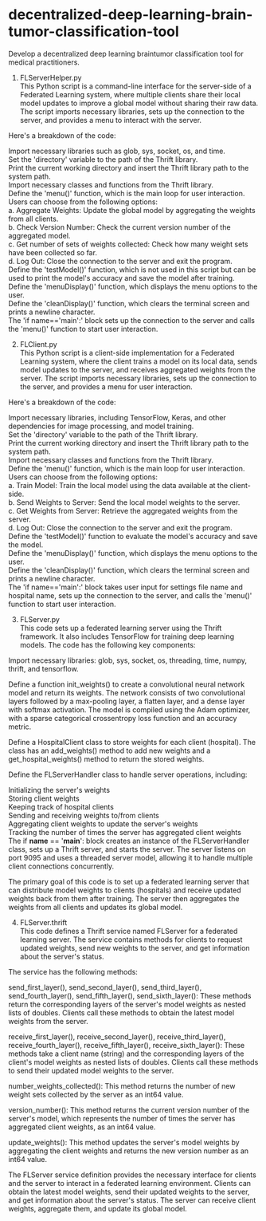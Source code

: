 # decentralized-deep-learning-brain-tumor-classification-tool
Develop a decentralized deep learning braintumor classification tool for medical practitioners.

1. FLServerHelper.py <br>
This Python script is a command-line interface for the server-side of a Federated Learning system, where multiple clients share their local model updates to improve a global model without sharing their raw data. The script imports necessary libraries, sets up the connection to the server, and provides a menu to interact with the server.<br>

Here's a breakdown of the code:<br>

Import necessary libraries such as glob, sys, socket, os, and time.<br>
Set the 'directory' variable to the path of the Thrift library.<br>
Print the current working directory and insert the Thrift library path to the system path.<br>
Import necessary classes and functions from the Thrift library.<br>
Define the 'menu()' function, which is the main loop for user interaction. Users can choose from the following options:<br>
a. Aggregate Weights: Update the global model by aggregating the weights from all clients.<br>
b. Check Version Number: Check the current version number of the aggregated model.<br>
c. Get number of sets of weights collected: Check how many weight sets have been collected so far.<br>
d. Log Out: Close the connection to the server and exit the program.<br>
Define the 'testModel()' function, which is not used in this script but can be used to print the model's accuracy and save the model after training.<br>
Define the 'menuDisplay()' function, which displays the menu options to the user.<br>
Define the 'cleanDisplay()' function, which clears the terminal screen and prints a newline character.<br>
The 'if name=='main':' block sets up the connection to the server and calls the 'menu()' function to start user interaction.<br>

2. FLClient.py <br> 
This Python script is a client-side implementation for a Federated Learning system, where the client trains a model on its local data, sends model updates to the server, and receives aggregated weights from the server. The script imports necessary libraries, sets up the connection to the server, and provides a menu for user interaction. <br>

Here's a breakdown of the code:<br>

Import necessary libraries, including TensorFlow, Keras, and other dependencies for image processing, and model training.<br>
Set the 'directory' variable to the path of the Thrift library.<br>
Print the current working directory and insert the Thrift library path to the system path.<br>
Import necessary classes and functions from the Thrift library.<br>
Define the 'menu()' function, which is the main loop for user interaction. Users can choose from the following options:<br>
a. Train Model: Train the local model using the data available at the client-side.<br>
b. Send Weights to Server: Send the local model weights to the server.<br>
c. Get Weights from Server: Retrieve the aggregated weights from the server.<br>
d. Log Out: Close the connection to the server and exit the program.<br>
Define the 'testModel()' function to evaluate the model's accuracy and save the model.<br>
Define the 'menuDisplay()' function, which displays the menu options to the user.<br>
Define the 'cleanDisplay()' function, which clears the terminal screen and prints a newline character.<br>
The 'if name=='main':' block takes user input for settings file name and hospital name, sets up the connection to the server, and calls the 'menu()' function to start user interaction.<br> 

3. FLServer.py<br>
This code sets up a federated learning server using the Thrift framework. It also includes TensorFlow for training deep learning models. The code has the following key components:<br>

Import necessary libraries: glob, sys, socket, os, threading, time, numpy, thrift, and tensorflow.<br>

Define a function init_weights() to create a convolutional neural network model and return its weights. The network consists of two convolutional layers followed by a max-pooling layer, a flatten layer, and a dense layer with softmax activation. The model is compiled using the Adam optimizer, with a sparse categorical crossentropy loss function and an accuracy metric.<br>

Define a HospitalClient class to store weights for each client (hospital). The class has an add_weights() method to add new weights and a get_hospital_weights() method to return the stored weights.<br>

Define the FLServerHandler class to handle server operations, including:<br>

Initializing the server's weights<br>
Storing client weights<br>
Keeping track of hospital clients<br>
Sending and receiving weights to/from clients<br>
Aggregating client weights to update the server's weights<br>
Tracking the number of times the server has aggregated client weights<br>
The if __name__ == '__main__': block creates an instance of the FLServerHandler class, sets up a Thrift server, and starts the server. The server listens on port 9095 and uses a threaded server model, allowing it to handle multiple client connections concurrently.<br>

The primary goal of this code is to set up a federated learning server that can distribute model weights to clients (hospitals) and receive updated weights back from them after training. The server then aggregates the weights from all clients and updates its global model.<br>

4. FLServer.thrift<br>
This code defines a Thrift service named FLServer for a federated learning server. The service contains methods for clients to request updated weights, send new weights to the server, and get information about the server's status.<br>

The service has the following methods:<br>

send_first_layer(), send_second_layer(), send_third_layer(), send_fourth_layer(), send_fifth_layer(), send_sixth_layer(): These methods return the corresponding layers of the server's model weights as nested lists of doubles. Clients call these methods to obtain the latest model weights from the server.<br>

receive_first_layer(), receive_second_layer(), receive_third_layer(), receive_fourth_layer(), receive_fifth_layer(), receive_sixth_layer(): These methods take a client name (string) and the corresponding layers of the client's model weights as nested lists of doubles. Clients call these methods to send their updated model weights to the server.<br>

number_weights_collected(): This method returns the number of new weight sets collected by the server as an int64 value.<br>

version_number(): This method returns the current version number of the server's model, which represents the number of times the server has aggregated client weights, as an int64 value.<br>

update_weights(): This method updates the server's model weights by aggregating the client weights and returns the new version number as an int64 value.<br>

The FLServer service definition provides the necessary interface for clients and the server to interact in a federated learning environment. Clients can obtain the latest model weights, send their updated weights to the server, and get information about the server's status. The server can receive client weights, aggregate them, and update its global model.<br>
